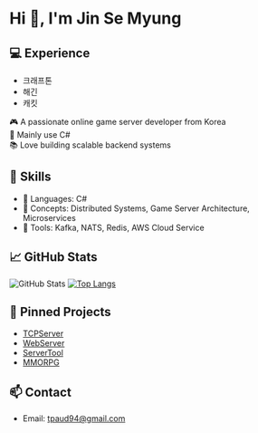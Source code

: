 # Hi 👋, I'm Jin Se Myung

## 💻 Experience
- 크래프톤
- 해긴
- 캐킷

🎮 A passionate online game server developer from Korea  
🔧 Mainly use C#  
📚 Love building scalable backend systems 

## 🚀 Skills
- 🧰 Languages: C#
- 🧠 Concepts: Distributed Systems, Game Server Architecture, Microservices
- 📡 Tools: Kafka, NATS, Redis, AWS Cloud Service

## 📈 GitHub Stats
![GitHub Stats](https://github-readme-stats.vercel.app/api?username=Se-myung-Jin&show_icons=true&theme=default) [![Top Langs](https://github-readme-stats.vercel.app/api/top-langs/?username=Se-myung-Jin&layout=donut)](https://github.com/anuraghazra/github-readme-stats)

## 📌 Pinned Projects
- [TCPServer](https://github.com/Se-myung-Jin/NetCoreServer)
- [WebServer](https://github.com/Se-myung-Jin/NetCoreWebServer)
- [ServerTool](https://github.com/Se-myung-Jin/ServerTool)
- [MMORPG](https://github.com/Se-myung-Jin/MMORPG-Server)

## 📫 Contact
- Email: tpaud94@gmail.com
